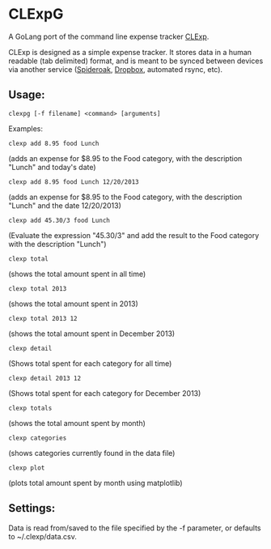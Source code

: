 # CLExpG

A GoLang port of the command line expense tracker [CLExp](https://github.com/jashort/clexp).

CLExp is designed as a simple expense tracker. It stores data in a human
readable (tab delimited) format, and is meant to be synced between devices
via another service ([Spideroak](http://www.spideroak.com/),
[Dropbox](http://www.dropbox.com/), automated rsync, etc).


Usage:
-------------
    clexpg [-f filename] <command> [arguments]

Examples:

    clexp add 8.95 food Lunch
(adds an expense for $8.95 to the Food category, with the description "Lunch"
and today's date)

    clexp add 8.95 food Lunch 12/20/2013
(adds an expense for $8.95 to the Food category, with the description "Lunch"
and the date 12/20/2013)

    clexp add 45.30/3 food Lunch
(Evaluate the expression "45.30/3" and add the result to the Food category with the description "Lunch")

    clexp total
(shows the total amount spent in all time)

    clexp total 2013
(shows the total amount spent in 2013)

    clexp total 2013 12
(shows the total amount spent in December 2013)

    clexp detail
(Shows total spent for each category for all time)

    clexp detail 2013 12
(Shows total spent for each category for December 2013)

    clexp totals
(shows the total amount spent by month)

    clexp categories
(shows categories currently found in the data file)

    clexp plot
(plots total amount spent by month using matplotlib)


Settings:
-------------
Data is read from/saved to the file specified by the -f parameter, or defaults
to ~/.clexp/data.csv.
